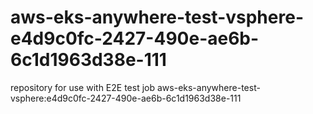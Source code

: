 # aws-eks-anywhere-test-vsphere-e4d9c0fc-2427-490e-ae6b-6c1d1963d38e-111
repository for use with E2E test job aws-eks-anywhere-test-vsphere:e4d9c0fc-2427-490e-ae6b-6c1d1963d38e-111
